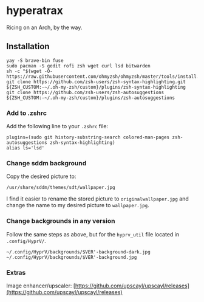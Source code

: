 # hyperatrax
Ricing on an Arch, by the way.

## Installation
```shell
yay -S brave-bin fuse
sudo pacman -S gedit rofi zsh wget curl lsd bitwarden
sh -c "$(wget -O- https://raw.githubusercontent.com/ohmyzsh/ohmyzsh/master/tools/install.sh)"
git clone https://github.com/zsh-users/zsh-syntax-highlighting.git ${ZSH_CUSTOM:-~/.oh-my-zsh/custom}/plugins/zsh-syntax-highlighting
git clone https://github.com/zsh-users/zsh-autosuggestions ${ZSH_CUSTOM:-~/.oh-my-zsh/custom}/plugins/zsh-autosuggestions
```

### Add to .zshrc
Add the following line to your `.zshrc` file:
```shell
plugins=(sudo git history-substring-search colored-man-pages zsh-autosuggestions zsh-syntax-highlighting)
alias ls='lsd'
```

### Change sddm background
Copy the desired picture to:
```shell
/usr/share/sddm/themes/sdt/wallpaper.jpg
```
I find it easier to rename the stored picture to `originalwallpaper.jpg` and change the name to my desired picture to `wallpaper.jpg`.

### Change backgrounds in any version
Follow the same steps as above, but for the `hyprv_util` file located in `.config/HyprV/`.
```shell
~/.config/HyprV/backgrounds/$VER'-background-dark.jpg
~/.config/HyprV/backgrounds/$VER'-background.jpg
```

### Extras
Image enhancer/upscaler:
[https://github.com/upscayl/upscayl/releases](https://github.com/upscayl/upscayl/releases)

